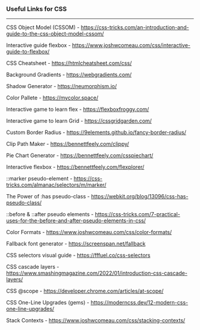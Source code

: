 ### Useful Links for CSS
---

CSS Object Model (CSSOM) - https://css-tricks.com/an-introduction-and-guide-to-the-css-object-model-cssom/

Interactive guide flexbox - https://www.joshwcomeau.com/css/interactive-guide-to-flexbox/

CSS Cheatsheet - https://htmlcheatsheet.com/css/

Background Gradients - https://webgradients.com/

Shadow Generator - https://neumorphism.io/

Color Pallete - https://mycolor.space/

Interactive game to learn flex - https://flexboxfroggy.com/

Interactive game to learn Grid - https://cssgridgarden.com/

Custom Border Radius - https://9elements.github.io/fancy-border-radius/

Clip Path Maker - https://bennettfeely.com/clippy/

Pie Chart Generator - https://bennettfeely.com/csspiechart/

Interactive flexbox - https://bennettfeely.com/flexplorer/

::marker pseudo-element - https://css-tricks.com/almanac/selectors/m/marker/

The Power of :has pseudo-class - https://webkit.org/blog/13096/css-has-pseudo-class/

::before & ::after pseudo elements - https://css-tricks.com/7-practical-uses-for-the-before-and-after-pseudo-elements-in-css/

Color Formats - https://www.joshwcomeau.com/css/color-formats/

Fallback font generator - https://screenspan.net/fallback

CSS selectors visual guide - https://fffuel.co/css-selectors

CSS cascade layers - https://www.smashingmagazine.com/2022/01/introduction-css-cascade-layers/

CSS @scope - https://developer.chrome.com/articles/at-scope/

CSS One-Line Upgrades (gems) - https://moderncss.dev/12-modern-css-one-line-upgrades/

Stack Contexts - https://www.joshwcomeau.com/css/stacking-contexts/
